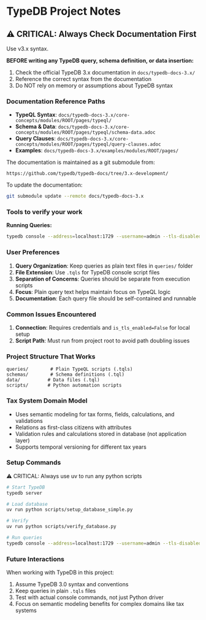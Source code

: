 # TypeDB Project Notes

## ⚠️ CRITICAL: Always Check Documentation First

Use v3.x syntax.

**BEFORE writing any TypeDB query, schema definition, or data insertion:**
1. Check the official TypeDB 3.x documentation in `docs/typedb-docs-3.x/`
2. Reference the correct syntax from the documentation
3. Do NOT rely on memory or assumptions about TypeDB syntax

### Documentation Reference Paths
- **TypeQL Syntax**: `docs/typedb-docs-3.x/core-concepts/modules/ROOT/pages/typeql/`
- **Schema & Data**: `docs/typedb-docs-3.x/core-concepts/modules/ROOT/pages/typeql/schema-data.adoc`
- **Query Clauses**: `docs/typedb-docs-3.x/core-concepts/modules/ROOT/pages/typeql/query-clauses.adoc`
- **Examples**: `docs/typedb-docs-3.x/examples/modules/ROOT/pages/`

The documentation is maintained as a git submodule from:
```
https://github.com/typedb/typedb-docs/tree/3.x-development/
```

To update the documentation:
```bash
git submodule update --remote docs/typedb-docs-3.x
```

### Tools to verify your work
**Running Queries:**
```bash
typedb console --address=localhost:1729 --username=admin --tls-disabled --password password --script=queries/file.tqls
```

### User Preferences

1. **Query Organization**: Keep queries as plain text files in `queries/` folder
2. **File Extension**: Use `.tqls` for TypeDB console script files
3. **Separation of Concerns**: Queries should be separate from execution scripts
4. **Focus**: Plain query text helps maintain focus on TypeQL logic
5. **Documentation**: Each query file should be self-contained and runnable

### Common Issues Encountered

1. **Connection**: Requires credentials and `is_tls_enabled=False` for local setup
2. **Script Path**: Must run from project root to avoid path doubling issues

### Project Structure That Works

```
queries/        # Plain TypeQL scripts (.tqls)
schemas/        # Schema definitions (.tql)
data/          # Data files (.tql)
scripts/       # Python automation scripts
```

### Tax System Domain Model

- Uses semantic modeling for tax forms, fields, calculations, and validations
- Relations as first-class citizens with attributes
- Validation rules and calculations stored in database (not application layer)
- Supports temporal versioning for different tax years

### Setup Commands

⚠️ CRITICAL: Always use uv to run any python scripts 

```bash
# Start TypeDB
typedb server

# Load database
uv run python scripts/setup_database_simple.py

# Verify
uv run python scripts/verify_database.py

# Run queries
typedb console --address=localhost:1729 --username=admin --tls-disabled --password password --script=queries/01-count-entities.tqls
```

### Future Interactions

When working with TypeDB in this project:
1. Assume TypeDB 3.0 syntax and conventions
2. Keep queries in plain `.tqls` files
3. Test with actual console commands, not just Python driver
4. Focus on semantic modeling benefits for complex domains like tax systems
